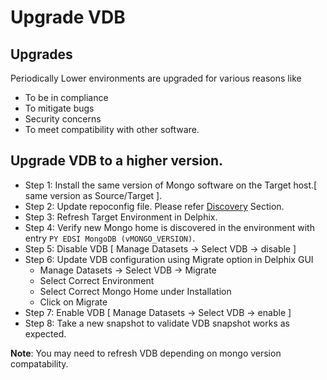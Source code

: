 # Upgrade VDB

## Upgrades
Periodically Lower environments are upgraded for various reasons like  

-   To be in compliance  
-   To mitigate bugs  
-   Security concerns  
-   To meet compatibility with other software.  

## Upgrade VDB to a higher version.  
- Step 1: Install the same version of Mongo software on the Target host.[ same version as Source/Target ].  
- Step 2: Update repoconfig file. Please refer [Discovery](../Discovery.md) Section.
- Step 3: Refresh Target Environment in Delphix.  
- Step 4: Verify new Mongo home is discovered in the environment with entry `PY EDSI MongoDB (vMONGO_VERSION)`.  
- Step 5: Disable VDB [ Manage Datasets → Select VDB → disable ]  
- Step 6: Update VDB configuration using Migrate option in Delphix GUI  
	- Manage Datasets → Select VDB → Migrate    
	- Select Correct Environment  
	- Select Correct Mongo Home under Installation  
	- Click on Migrate  
- Step 7: Enable VDB [ Manage Datasets → Select VDB → enable ]  
- Step 8: Take a new snapshot to validate VDB snapshot works as expected.  

**Note**: You may need to refresh VDB depending on mongo version compatability.


